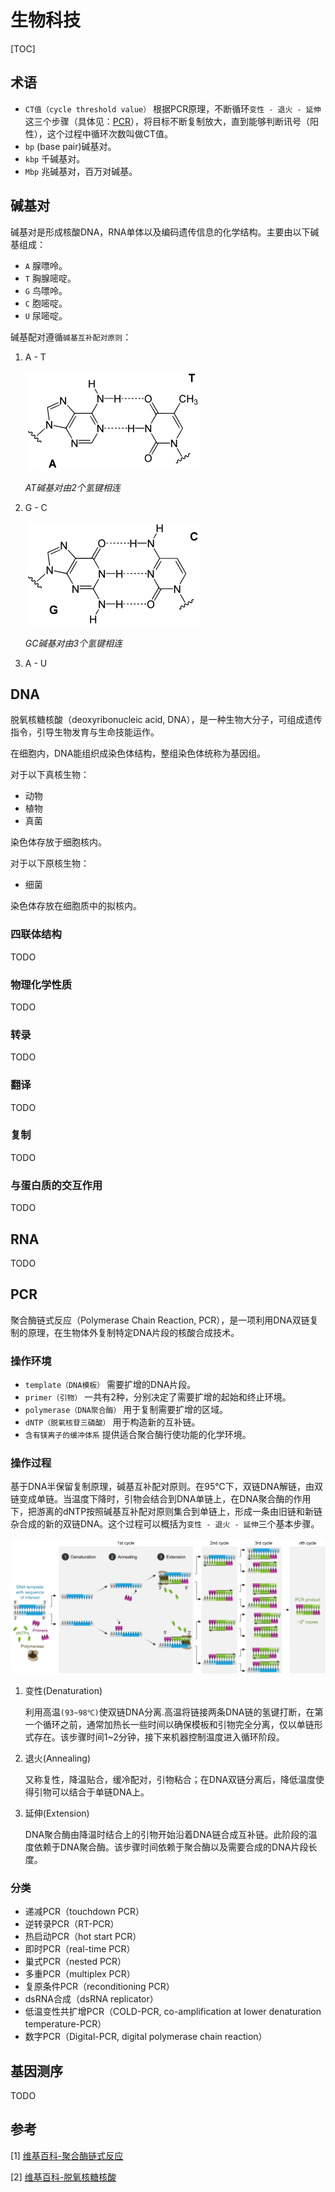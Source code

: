 # 生物科技

[TOC]



## 术语

- `CT值（cycle threshold value）` 根据PCR原理，不断循环`变性 - 退火 - 延伸`这三个步骤（具体见：[PCR](#PCR)），将目标不断复制放大，直到能够判断讯号（阳性），这个过程中循环次数叫做CT值。
- `bp` (base pair)碱基对。
- `kbp` 千碱基对。
- `Mbp` 兆碱基对，百万对碱基。



## 碱基对

碱基对是形成核酸DNA，RNA单体以及编码遗传信息的化学结构。主要由以下碱基组成：

- `A` 腺嘌呤。
- `T` 胸腺嘧啶。
- `G` 鸟嘌呤。
- `C` 胞嘧啶。
- `U` 尿嘧啶。

碱基配对遵循`碱基互补配对原则`：

1. A - T

   ![a-t](res/a-t.png)

   *AT碱基对由2个氢键相连*

2. G - C

   ![g-c](res/g-c.png)

   *GC碱基对由3个氢键相连*

3. A - U



## DNA

脱氧核糖核酸（deoxyribonucleic acid, DNA），是一种生物大分子，可组成遗传指令，引导生物发育与生命技能运作。

在细胞内，DNA能组织成染色体结构，整组染色体统称为基因组。

对于以下真核生物：

- 动物
- 植物
- 真菌

染色体存放于细胞核内。

对于以下原核生物：

- 细菌

染色体存放在细胞质中的拟核内。

### 四联体结构

TODO

### 物理化学性质

TODO

### 转录

TODO

### 翻译

TODO

### 复制

TODO

### 与蛋白质的交互作用

TODO



## RNA

TODO



## PCR

聚合酶链式反应（Polymerase Chain Reaction, PCR），是一项利用DNA双链复制的原理，在生物体外复制特定DNA片段的核酸合成技术。

### 操作环境

- `template（DNA模板）` 需要扩增的DNA片段。
- `primer（引物）` 一共有2种，分别决定了需要扩增的起始和终止环境。
- `polymerase（DNA聚合酶）` 用于复制需要扩增的区域。
- `dNTP（脱氧核苷三磷酸）` 用于构造新的互补链。
- `含有镁离子的缓冲体系` 提供适合聚合酶行使功能的化学环境。

### 操作过程

基于DNA半保留复制原理，碱基互补配对原则。在95℃下，双链DNA解链，由双链变成单链。当温度下降时，引物会结合到DNA单链上，在DNA聚合酶的作用下，把游离的dNTP按照碱基互补配对原则集合到单链上，形成一条由旧链和新链杂合成的新的双链DNA。这个过程可以概括为`变性 - 退火 - 延伸`三个基本步骤。

![pcr](res/pcr.png)

1. 变性(Denaturation)

    利用高温`(93~98℃)`使双链DNA分离.高温将链接两条DNA链的氢键打断，在第一个循环之前，通常加热长一些时间以确保模板和引物完全分离，仅以单链形式存在。该步骤时间1~2分钟，接下来机器控制温度进入循环阶段。

2. 退火(Annealing)

   又称复性，降温贴合，缓冷配对，引物粘合；在DNA双链分离后，降低温度使得引物可以结合于单链DNA上。

3. 延伸(Extension)

   DNA聚合酶由降温时结合上的引物开始沿着DNA链合成互补链。此阶段的温度依赖于DNA聚合酶。该步骤时间依赖于聚合酶以及需要合成的DNA片段长度。

### 分类

- 递减PCR（touchdown PCR）
- 逆转录PCR（RT-PCR）
- 热启动PCR（hot start PCR）
- 即时PCR（real-time PCR）
- 巢式PCR（nested PCR）
- 多重PCR（multiplex PCR）
- 复原条件PCR（reconditioning PCR）
- dsRNA合成（dsRNA replicator）
- 低温变性共扩增PCR（COLD-PCR, co-amplification at lower denaturation temperature-PCR）
- 数字PCR（Digital-PCR, digital polymerase chain reaction）



## 基因测序

TODO



## 参考

[1] [维基百科-聚合酶链式反应](https://zh.wikipedia.org/wiki/%E8%81%9A%E5%90%88%E9%85%B6%E9%93%BE%E5%BC%8F%E5%8F%8D%E5%BA%94)

[2] [维基百科-脱氧核糖核酸](https://zh.wikipedia.org/wiki/%E8%84%B1%E6%B0%A7%E6%A0%B8%E7%B3%96%E6%A0%B8%E9%85%B8)

